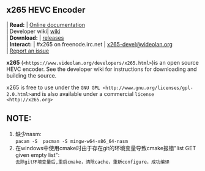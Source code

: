 ## x265 HEVC Encoder     

| **Read:** | [Online documentation](http://x265.readthedocs.org/en/master/)  
| Developer wiki| [wiki](http://bitbucket.org/multicoreware/x265_git/wiki/)  
| **Download:** | [releases](http://ftp.videolan.org/pub/videolan/x265/)    
| **Interact:** | #x265 on freenode.irc.net | [x265-devel@videolan.org](http://mailman.videolan.org/listinfo/x265-devel)  
| [Report an issue](https://bitbucket.org/multicoreware/x265/issues?status=new&status=open) 

**x265** (`<https://www.videolan.org/developers/x265.html>`)is an open
source HEVC encoder. See the developer wiki for instructions for
downloading and building the source.

x265 is free to use under the `GNU GPL <http://www.gnu.org/licenses/gpl-2.0.html>`and is also available under a commercial `license <http://x265.org>`  

 ## **NOTE:**    
 
   1. 缺少nasm:    
       `pacam -S  pacman -S mingw-w64-x86_64-nasm`    
   2. 在windows中使用cmake时由于存在git的环境变量导致cmake报错"list GET given empty list":  
      `去除git环境变量后,重启cmake，清除cache，重新configure，成功编译`
